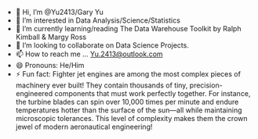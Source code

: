 - 👋 Hi, I’m @Yu2413/Gary Yu
- 👀 I’m interested in Data Analysis/Science/Statistics
- 🌱 I’m currently learning/reading The Data Warehouse Toolkit by Ralph Kimball & Margy Ross
- 💞️ I’m looking to collaborate on Data Science Projects.
- 📫 How to reach me ... Yu.2413@outlook.com
- 😄 Pronouns: He/Him
- ⚡ Fun fact: Fighter jet engines are among the most complex pieces of machinery ever built! They contain thousands of tiny, precision-engineered components that must work perfectly together. 
                    For instance, the turbine blades can spin over 10,000 times per minute and endure temperatures hotter than the surface of the sun—all while maintaining microscopic tolerances. 
                      This level of complexity makes them the crown jewel of modern aeronautical engineering!
<!---
Yu2413/Yu2413 is a ✨ special ✨ repository because its `README.md` (this file) appears on your GitHub profile.
You can click the Preview link to take a look at your changes.
--->
